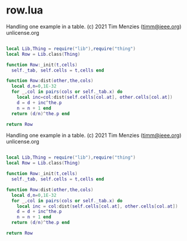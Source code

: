
# row.lua 


Handling  one example in a table.
(c) 2021 Tim Menzies (timm@ieee.org) unlicense.org

```lua

local Lib,Thing = require("lib"),require("thing")
local Row = Lib.class(Thing)

function Row:_init(t,cells)
  self._tab, self.cells = t,cells end

function Row:dist(other,the,cols)
  local d,n=0,1E-32
  for _,col in pairs(cols or self._tab.x) do
    local inc=col:dist(self.cells[col.at], other.cells[col.at])
    d = d + inc^the.p
    n = n + 1 end
  return (d/n)^the.p end

return Row
```

Handling  one example in a table.
(c) 2021 Tim Menzies (timm@ieee.org) unlicense.org

```lua

local Lib,Thing = require("lib"),require("thing")
local Row = Lib.class(Thing)

function Row:_init(t,cells)
  self._tab, self.cells = t,cells end

function Row:dist(other,the,cols)
  local d,n=0,1E-32
  for _,col in pairs(cols or self._tab.x) do
    local inc = col:dist(self.cells[col.at], other.cells[col.at])
    d = d + inc^the.p
    n = n + 1 end
  return (d/n)^the.p end

return Row
```
